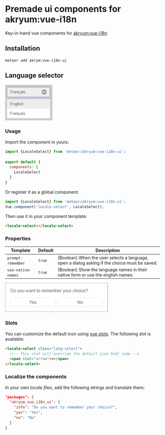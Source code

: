 # Premade ui components for akryum:vue-i18n

Key-in-hand vue components for [akryum:vue-i18n](https://github.com/Akryum/meteor-vue-component/tree/master/packages/vue-i18n)

## Installation

    meteor add akrym:vue-i18n-ui


## Language selector

![screenshot](./selector.png)

### Usage

Import the component in yours:

```javascript
import {LocaleSelect} from 'meteor/akryum:vue-i18n-ui';

export default {
  components: {
    LocaleSelect
  }
}
```

Or register it as a global component:

```javascript
import {LocaleSelect} from 'meteor/akryum:vue-i18n-ui';
Vue.component('locale-select', LocaleSelect);
```

Then use it in your component template:

```html
<locale-select></locale-select>
```

### Properties

Template | Default | Description
--- | --- | ---
`prompt-remember` | `true` | (Boolean) When the user selects a language, open a dialog asking if the choice must be saved.
`use-native-names` | `true` | (Boolean) Show the language names in their native form or use the english names.


![screenshot](./remember.png)

### Slots

You can customize the default icon using [vue slots](http://vuejs.org/guide/components.html#Content-Distribution-with-Slots). The following slot is available:

```html
<locale-select class="lang-select">
  <!-- This slot will override the default icon html code -->
  <span slot="arrow">v</span>
</locale-select>
```

### Localize the components

In your own *locale files*, add the following strings and translate them:

```json
"packages": {
  "akryum_vue_i18n_ui": {
    "info": "Do you want to remember your choice?",
    "yes": "Yes",
    "no": "No"
  }
}
```
